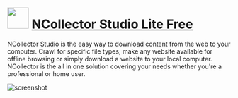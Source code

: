 ﻿# <img src="https://cdn.jsdelivr.net/gh/chtof/chocolatey-packages/automatic/ncollector-studio-lite/ncollector-studio-lite.png" width="48" height="48"/> [NCollector Studio Lite Free](https://chocolatey.org/packages/ncollector-studio-lite)

NCollector Studio is the easy way to download content from the web to your computer. Crawl for specific file types, make any website available for offline browsing or simply download a website to your local computer. NCollector is the all in one solution covering your needs whether you're a professional or home user.

![screenshot](https://cdn.jsdelivr.net/gh/chtof/chocolatey-packages/automatic/ncollector-studio-lite/screenshot.png)